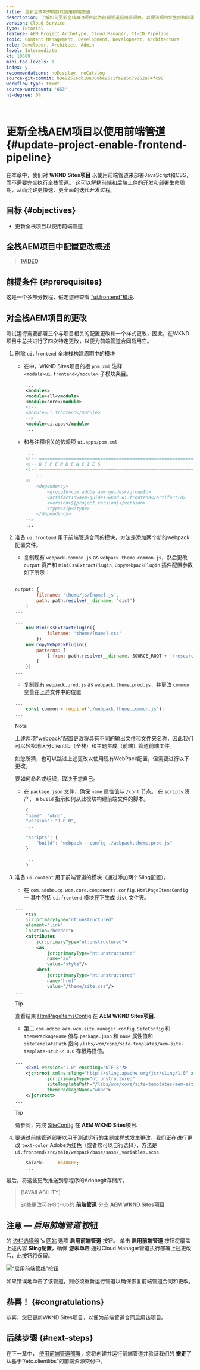 ```yaml
---
title: 更新全栈AEM项目以使用前端管道
description: 了解如何更新全栈AEM项目以为前端管道启用该项目，以便该项目仅生成和部署前端工件。
version: Cloud Service
type: Tutorial
feature: AEM Project Archetype, Cloud Manager, CI-CD Pipeline
topic: Content Management, Development, Development, Architecture
role: Developer, Architect, Admin
level: Intermediate
kt: 10689
mini-toc-levels: 1
index: y
recommendations: noDisplay, noCatalog
source-git-commit: b3e9251bdb18a008be95c1fa9e5c79252a74fc98
workflow-type: tm+mt
source-wordcount: '653'
ht-degree: 0%

---
```



# 更新全栈AEM项目以使用前端管道 {#update-project-enable-frontend-pipeline}

在本章中，我们对 __WKND Sites项目__ 以使用前端管道来部署JavaScript和CSS，而不需要完全执行全栈管道。 这可以解耦前端和后端工件的开发和部署生命周期，从而允许更快速、更全面的迭代开发过程。

## 目标 {#objectives}

* 更新全栈项目以使用前端管道

## 全栈AEM项目中配置更改概述

>[!VIDEO](https://video.tv.adobe.com/v/3409419?quality=12&learn=on)

## 前提条件 {#prerequisites}

这是一个多部分教程，假定您已查看 [“ui.frontend”模块](./review-uifrontend-module.md).


## 对全栈AEM项目的更改

测试运行需要部署三个与项目相关的配置更改和一个样式更改，因此，在WKND项目中总共进行了四次特定更改，以便为前端管道合同启用它。

1. 删除 `ui.frontend` 全堆栈构建周期中的模块

   * 在中，WKND Sites项目的根 `pom.xml` 注释 `<module>ui.frontend</module>` 子模块条目。

   ```xml
       ...
       <modules>
       <module>all</module>
       <module>core</module>
       <!--
       <module>ui.frontend</module>
       -->                
       <module>ui.apps</module>
       ...
   ```

   * 和与注释相关的依赖项 `ui.apps/pom.xml`

   ```xml
       ...
       <!-- ====================================================================== -->
       <!-- D E P E N D E N C I E S                                                -->
       <!-- ====================================================================== -->
           ...
       <!--
           <dependency>
               <groupId>com.adobe.aem.guides</groupId>
               <artifactId>aem-guides-wknd.ui.frontend</artifactId>
               <version>${project.version}</version>
               <type>zip</type>
           </dependency>
       -->    
       ...
   ```

1. 准备 `ui.frontend` 用于前端管道合同的模块，方法是添加两个新的webpack配置文件。

   * 复制现有 `webpack.common.js` as `webpack.theme.common.js`，然后更改 `output` 资产和 `MiniCssExtractPlugin`, `CopyWebpackPlugin` 插件配置参数如下所示：

   ```javascript
   ...
   output: {
           filename: 'theme/js/[name].js', 
           path: path.resolve(__dirname, 'dist')
       }
   ...
   
   ...
       new MiniCssExtractPlugin({
               filename: 'theme/[name].css'
           }),
       new CopyWebpackPlugin({
           patterns: [
               { from: path.resolve(__dirname, SOURCE_ROOT + '/resources'), to: './clientlib-site' }
           ]
       })
   ...
   ```

   * 复制现有 `webpack.prod.js` as `webpack.theme.prod.js`，并更改 `common` 变量在上述文件中的位置

   ```javascript
   ...
       const common = require('./webpack.theme.common.js');
   ...
   ```

   >[!NOTE]
   >
   >上述两项“webpack”配置更改将具有不同的输出文件和文件夹名称，因此我们可以轻松地区分clientlib（全栈）和主题生成（前端）管道前端工件。
   >
   >如您所猜，也可以跳过上述更改以使用现有WebPack配置，但需要进行以下更改。
   >
   >要如何命名或组织，取决于您自己。


   * 在 `package.json` 文件，确保  `name` 属性值与 `/conf` 节点。 在 `scripts` 资产， a `build` 指示如何从此模块构建前端文件的脚本。

   ```javascript
       {
       "name": "wknd",
       "version": "1.0.0",
       ...
   
       "scripts": {
           "build": "webpack --config ./webpack.theme.prod.js"
       }
   
       ...
       }
   ```

1. 准备 `ui.content` 用于前端管道的模块（通过添加两个Sling配置）。

   * 在 `com.adobe.cq.wcm.core.components.config.HtmlPageItemsConfig`  — 其中包括 `ui.frontend` 模块在下生成 `dist` 文件夹。

   ```xml
   ...
       <css
       jcr:primaryType="nt:unstructured"
       element="link"
       location="header">
       <attributes
           jcr:primaryType="nt:unstructured">
           <as
               jcr:primaryType="nt:unstructured"
               name="as"
               value="style"/>
           <href
               jcr:primaryType="nt:unstructured"
               name="href"
               value="/theme/site.css"/>
   ...
   ```

   >[!TIP]
   >
   >    查看结束 [HtmlPageItemsConfig](https://github.com/adobe/aem-guides-wknd/blob/feature/frontend-pipeline/ui.content/src/main/content/jcr_root/conf/wknd/_sling_configs/com.adobe.cq.wcm.core.components.config.HtmlPageItemsConfig/.content.xml) 在 __AEM WKND Sites项目__.


   * 第二 `com.adobe.aem.wcm.site.manager.config.SiteConfig` 和 `themePackageName` 值与 `package.json` 和 `name` 属性值和 `siteTemplatePath` 指向 `/libs/wcm/core/site-templates/aem-site-template-stub-2.0.0` 存根路径值。

   ```xml
   ...
       <?xml version="1.0" encoding="UTF-8"?>
       <jcr:root xmlns:sling="http://sling.apache.org/jcr/sling/1.0" xmlns:jcr="http://www.jcp.org/jcr/1.0" xmlns:nt="http://www.jcp.org/jcr/nt/1.0"
               jcr:primaryType="nt:unstructured"
               siteTemplatePath="/libs/wcm/core/site-templates/aem-site-template-stub-2.0.0"
               themePackageName="wknd">
       </jcr:root>
   ...
   ```

   >[!TIP]
   >
   >    请参阅，完成 [SiteConfig](https://github.com/adobe/aem-guides-wknd/blob/feature/frontend-pipeline/ui.content/src/main/content/jcr_root/conf/wknd/_sling_configs/com.adobe.aem.wcm.site.manager.config.SiteConfig/.content.xml) 在 __AEM WKND Sites项目__.

1. 要通过前端管道部署以用于测试运行的主题或样式发生更改，我们正在进行更改 `text-color` Adobe为红色（或者您可以自行选择），方法是 `ui.frontend/src/main/webpack/base/sass/_variables.scss`.

   ```css
       $black:     #a40606;
       ...
   ```

最后，将这些更改推送到您程序的Adobegit存储库。


>[!AVAILABILITY]
>
> 这些更改可在GitHub的 [__前端管道__](https://github.com/adobe/aem-guides-wknd/tree/feature/frontend-pipeline) 分支 __AEM WKND Sites项目__.


## 注意 —  _启用前端管道_ 按钮

的 [边栏选择器](https://experienceleague.adobe.com/docs/experience-manager-cloud-service/content/sites/authoring/getting-started/basic-handling.html) &#39;s [网站](https://experienceleague.adobe.com/docs/experience-manager-cloud-service/content/sites/authoring/getting-started/basic-handling.html) 选项 **启用前端管道** 按钮。 单击 **启用前端管道** 按钮将覆盖上述内容 **Sling配置**，确保 **您未单击** 通过Cloud Manager管道执行部署上述更改后，此按钮将保留。

![“启用前端管线”按钮](assets/enable-front-end-Pipeline-button.png)

如果错误地单击了该管道，则必须重新运行管道以确保恢复前端管道合同和更改。

## 恭喜！ {#congratulations}

恭喜，您已更新WKND Sites项目，以便为前端管道合同启用该项目。

## 后续步骤 {#next-steps}

在下一章中， [使用前端管道部署](create-frontend-pipeline.md)，您将创建并运行前端管道并验证我们的 __搬走了__ 从基于“/etc.clientlibs”的前端资源交付中。
